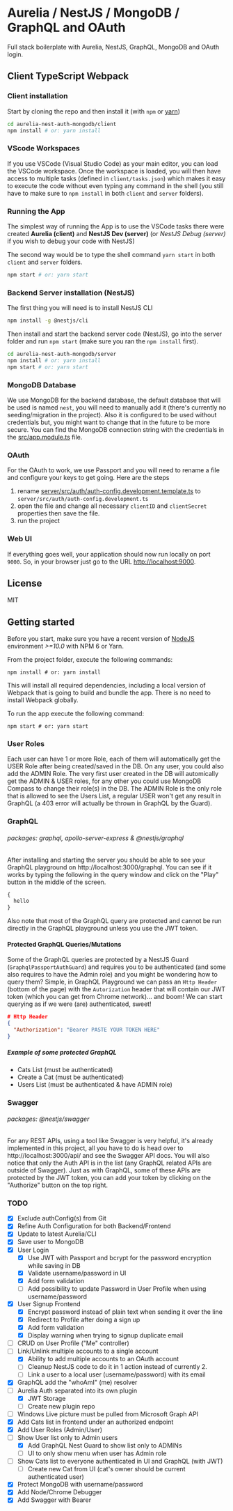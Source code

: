# Aurelia / NestJS / MongoDB / GraphQL and OAuth
Full stack boilerplate with Aurelia, NestJS, GraphQL, MongoDB and OAuth login.

## Client TypeScript Webpack

### Client installation
Start by cloning the repo and then install it (with `npm` or [yarn](https://yarnpkg.com/))
```bash
cd aurelia-nest-auth-mongodb/client
npm install # or: yarn install
```

### VScode Workspaces
If you use VSCode (Visual Studio Code) as your main editor, you can load the VSCode workspace. Once the workspace is loaded, you will then have access to multiple tasks (defined in `client/tasks.json`) which makes it easy to execute the code without even typing any command in the shell (you still have to make sure to `npm install` in both `client` and `server` folders).


### Running the App
The simplest way of running the App is to use the VSCode tasks there were created **Aurelia (client)** and **NestJS Dev (server)** (or _NestJS Debug (server)_ if you wish to debug your code with NestJS)

The second way would be to type the shell command `yarn start` in both `client` and `server` folders.
```bash
npm start # or: yarn start
```

### Backend Server installation (NestJS)
The first thing you will need is to install NestJS CLI
```bash
npm install -g @nestjs/cli
```

Then install and start the backend server code (NestJS), go into the server folder and run `npm start` (make sure you ran the `npm install` first).
```bash
cd aurelia-nest-auth-mongodb/server
npm install # or: yarn install
npm start # or: yarn start
```

### MongoDB Database
We use MongoDB for the backend database, the default database that will be used is named `nest`, you will need to manually add it (there's currently no seeding/migration in the project). Also it is configured to be used without credentials but, you might want to change that in the future to be more secure. You can find the MongoDB connection string with the credentials in the [src/app.module.ts](https://github.com/ghiscoding/aurelia-nest-auth-mongodb/blob/master/server/src/app.module.ts) file.

### OAuth
For the OAuth to work, we use Passport and you will need to rename a file and configure your keys to get going. Here are the steps
1. rename [server/src/auth/auth-config.development.template.ts](https://github.com/ghiscoding/aurelia-nest-auth-mongodb/blob/master/server/src/auth/auth-config.development.template.ts) to `server/src/auth/auth-config.development.ts`
2. open the file and change all necessary `clientID` and `clientSecret` properties then save the file.
3. run the project

### Web UI
If everything goes well, your application should now run locally on port `9000`. So, in your browser just go to the URL [http://localhost:9000](http://localhost:9000).

## License
MIT

## Getting started

Before you start, make sure you have a recent version of [NodeJS](http://nodejs.org/) environment *>=10.0* with NPM 6 or Yarn.

From the project folder, execute the following commands:

```shell
npm install # or: yarn install
```

This will install all required dependencies, including a local version of Webpack that is going to
build and bundle the app. There is no need to install Webpack globally.

To run the app execute the following command:

```shell
npm start # or: yarn start
```

### User Roles
Each user can have 1 or more Role, each of them will automatically get the USER Role after being created/saved in the DB. On any user, you could also add the ADMIN Role. The very first user created in the DB will automically get the ADMIN & USER roles, for any other you could use MongoDB Compass to change their role(s) in the DB. The ADMIN Role is the only role that is allowed to see the Users List, a regular USER won't get any result in GraphQL (a 403 error will actually be thrown in GraphQL by the Guard).

### GraphQL
###### packages: graphql, apollo-server-express & @nestjs/graphql
After installing and starting the server you should be able to see your GraphQL playground on http://localhost:3000/graphql.
You can see if it works by typing the following in the query window and click on the "Play" button in the middle of the screen.
```ts
{
  hello
}
```
Also note that most of the GraphQL query are protected and cannot be run directly in the GraphQL playground unless you use the JWT token.

#### Protected GraphQL Queries/Mutations
Some of the GraphQL queries are protected by a NestJS Guard (`GraphqlPassportAuthGuard`) and requires you to be authenticated (and some also requires to have the Admin role) and you might be wondering how to query them? Simple, in GraphQL Playground we can pass an `Http Header` (bottom of the page) with the `Autorization` header that will contain our JWT token (which you can get from Chrome network)... and boom! We can start querying as if we were (are) authenticated, sweet!
```json
# Http Header
{
  "Authorization": "Bearer PASTE YOUR TOKEN HERE"
}
```

##### Example of some protected GraphQL
- Cats List (must be authenticated)
- Create a Cat (must be authenticated)
- Users List (must be authenticated & have ADMIN role)

### Swagger
###### packages: @nestjs/swagger
For any REST APIs, using a tool like Swagger is very helpful, it's already implemented in this project, all you have to do is head over to http://localhost:3000/api/ and see the Swagger API docs. You will also notice that only the Auth API is in the list (any GraphQL related APIs are outside of Swagger). Just as with GraphQL, some of these APIs are protected by the JWT token, you can add your token by clicking on the "Authorize" button on the top right.

### TODO
- [x] Exclude authConfig(s) from Git
- [x] Refine Auth Configuration for both Backend/Frontend
- [x] Update to latest Aurelia/CLI
- [x] Save user to MongoDB
- [x] User Login
	- [x] Use JWT with Passport and bcrypt for the password encryption while saving in DB
	- [x] Validate username/password in UI
	- [x] Add form validation
	- [ ] Add possibility to update Password in User Profile when using username/password
- [x] User Signup Frontend
	- [x] Encrypt password instead of plain text when sending it over the line
	- [x] Redirect to Profile after doing a sign up
	- [x] Add form validation
	- [x] Display warning when trying to signup duplicate email
- [ ] CRUD on User Profile ("Me" controller)
- [ ] Link/Unlink multiple accounts to a single account
    - [x] Ability to add multiple accounts to an OAuth account
    - [ ] Cleanup NestJS code to do it in 1 action instead of currently 2.
	- [ ] Link a user to a local user (username/password) with its email
- [x] GraphQL add the "whoAmI" (me) resolver
- [ ] Aurelia Auth separated into its own plugin
  - [x] JWT Storage
  - [ ] Create new plugin repo
- [ ] Windows Live picture must be pulled from Microsoft Graph API
- [x] Add Cats list in frontend under an authorized endpoint
- [x] Add User Roles (Admin/User)
- [ ] Show User list only to Admin users
  - [x] Add GraphQL Nest Guard to show list only to ADMINs
  - [ ] UI to only show menu when user has Admin role
- [ ] Show Cats list to everyone authenticated in UI and GraphQL (with JWT)
  - [ ] Create new Cat from UI (cat's owner should be current authenticated user)
- [x] Protect MongoDB with username/password
- [x] Add Node/Chrome Debugger
- [x] Add Swagger with Bearer
